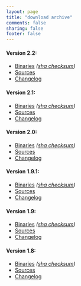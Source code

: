 ```yaml
---
layout: page
title: "download archive"
comments: false
sharing: false
footer: false
---
```

#### Version 2.2:
* [Binaries](http://crawljax.com/downloads/crawljax-2.2.zip) *([sha checksum](http://crawljax.com/downloads/crawljax-2.2.zip.sha))*
* [Sources](https://github.com/crawljax/crawljax/archive/crawljax-2.2.zip)
* [Changelog](https://github.com/crawljax/crawljax/blob/master/CHANGELOG.md)

#### Version 2.1:
* [Binaries](http://crawljax.com/downloads/crawljax-2.1.zip) *([sha checksum](http://crawljax.com/downloads/crawljax-2.1.zip.sha))*
* [Sources](https://github.com/crawljax/crawljax/archive/crawljax-2.1.zip)
* [Changelog](https://github.com/crawljax/crawljax/blob/master/CHANGELOG.md)

#### Version 2.0:
* [Binaries](http://crawljax.com/downloads/crawljax-2.0.zip) *([sha checksum](http://crawljax.com/downloads/crawljax-2.0.zip.sha))*
* [Sources](https://github.com/crawljax/crawljax/archive/crawljax-2.0.zip)
* [Changelog](https://github.com/crawljax/crawljax/blob/master/CHANGELOG.md)

#### Version 1.9.1:
* [Binaries](http://crawljax.com/downloads/crawljax-1.9.1.zip) *([sha checksum](http://crawljax.com/downloads/crawljax-1.9.1.zip.sha))*
* [Sources](https://github.com/crawljax/crawljax/archive/crawljax-1.9.1.zip)
* [Changelog](https://github.com/crawljax/crawljax/blob/master/CHANGELOG.md)

#### Version 1.9:
* [Binaries](http://crawljax.com/downloads/crawljax-1.9.zip) *([sha checksum](http://crawljax.com/downloads/crawljax-1.9.zip.sha))*
* [Sources](https://github.com/crawljax/crawljax/archive/crawljax-1.9.zip)
* [Changelog](https://github.com/crawljax/crawljax/blob/master/CHANGELOG.md)

#### Version 1.8:
* [Binaries](http://crawljax.com/downloads/crawljax-1.8.zip) *([sha checksum](http://crawljax.com/downloads/crawljax-1.8.zip.sha))*
* [Sources](https://github.com/crawljax/crawljax/archive/crawljax-2.0.zip)
* [Changelog](https://github.com/crawljax/crawljax/blob/master/CHANGELOG.md)